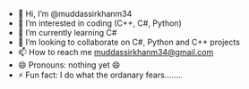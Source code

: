- 👋 Hi, I’m @muddassirkhanm34
- 👀 I’m interested in coding (C++, C#, Python)
- 🌱 I’m currently learning C#
- 💞️ I’m looking to collaborate on C#, Python and C++ projects
- 📫 How to reach me muddassirkhanm34@gmail.com
- 😄 Pronouns: nothing yet 😄
- ⚡ Fun fact: I do what the ordanary fears........

<!---
muddassirkhanm34/muddassirkhanm34 is a ✨ special ✨ repository because its `README.md` (this file) appears on your GitHub profile.
You can click the Preview link to take a look at your changes.
--->
